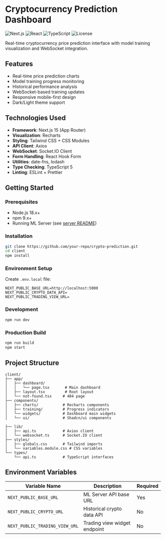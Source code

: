 # Cryptocurrency Prediction Dashboard

![Next.js](https://img.shields.io/badge/Next.js-15.1.2-black.svg)
![React](https://img.shields.io/badge/React-19.0.0-black.svg)
![TypeScript](https://img.shields.io/badge/TypeScript-5.0.0-black.svg)
![License](https://img.shields.io/badge/License-MIT-black.svg)

Real-time cryptocurrency price prediction interface with model training visualization and WebSocket integration.

## Features

- Real-time price prediction charts
- Model training progress monitoring
- Historical performance analysis
- WebSocket-based training updates
- Responsive mobile-first design
- Dark/Light theme support

## Technologies Used

- **Framework**: Next.js 15 (App Router)
- **Visualization**: Recharts
- **Styling**: Tailwind CSS + CSS Modules
- **API Client**: Axios
- **WebSocket**: Socket.IO Client
- **Form Handling**: React Hook Form
- **Utilities**: date-fns, lodash
- **Type Checking**: TypeScript 5
- **Linting**: ESLint + Prettier

## Getting Started

### Prerequisites

- Node.js 18.x+
- npm 9.x+
- Running ML Server (see [server README](../server/README.md))

### Installation

```bash
git clone https://github.com/your-repo/crypto-prediction.git
cd client
npm install
```

### Environment Setup

Create `.env.local` file:

```env
NEXT_PUBLIC_BASE_URL=http://localhost:5000
NEXT_PUBLIC_CRYPTO_DATA_API=
NEXT_PUBLIC_TRADING_VIEW_URL=
```

### Development

```bash
npm run dev
```

### Production Build

```bash
npm run build
npm start
```

## Project Structure

```
client/
├── app/
│   ├── dashboard/
│   │   └── page.tsx       # Main dashboard
│   ├── layout.tsx         # Root layout
│   └── not-found.tsx     # 404 page
├── components/
│   ├── charts/           # Recharts components
│   ├── training/         # Progress indicators
│   └── widgets/          # Dashboard main widgets
│   └── ui/               # Shadcn/ui components

├── lib/
│   ├── api.ts            # Axios client
│   └── websocket.ts      # Socket.IO client
├── styles/
│   ├── globals.css       # Tailwind imports
│   └── variables.module.css # CSS variables
└── types/
    └── api.ts            # TypeScript interfaces
```

## Environment Variables

| Variable Name                  | Description                  | Required |
| ------------------------------ | ---------------------------- | -------- |
| `NEXT_PUBLIC_BASE_URL`         | ML Server API base URL       | Yes      |
| `NEXT_PUBLIC_CRYPTO_URL`       | Historical crypto data API   | No       |
| `NEXT_PUBLIC_TRADING_VIEW_URL` | Trading view widget endpoint | No       |
